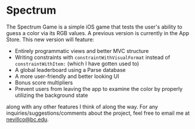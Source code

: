 # Spectrum

The Spectrum Game is a simple iOS game that tests the user's ability to guess a color via its RGB values. A previous version is currently  in the App Store. This new version will feature:

* Entirely programmatic views and better MVC structure
* Writing constraints with `constraintWithVisualFormat` instead of `constraintWithItem:` (which I have gotten used to)
* A global leaderboard using a Parse database
* A more user-friendly and better looking UI
* Bonus score multipliers
* Prevent users from leaving the app to examine the color by properly utilizing the background state

along with any other features I think of along the way. For any inquiries/suggestions/comments about the project, feel free to email me at nevillco@bc.edu.